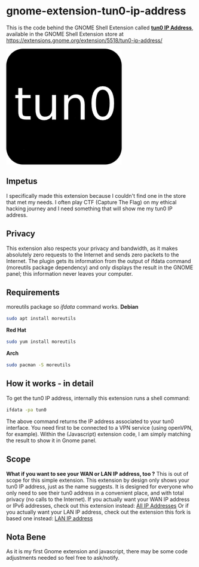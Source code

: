 # gnome-extension-tun0-ip-address
This is the code behind the GNOME Shell Extension called [**tun0 IP Address**](https://extensions.gnome.org/extension/5518/tun0-ip-address/), available in the GNOME Shell Extension store at https://extensions.gnome.org/extension/5518/tun0-ip-address/

![icon showing 192.168.](icon.png)

## Impetus
I specifically made this extension because I couldn't find one in the store that met my needs. I often play CTF (Capture The Flag) on my ethical hacking journey and I need something that will show me my tun0 IP address.

## Privacy
This extension also respects your privacy and bandwidth, as it makes absolutely zero requests to the Internet and sends zero packets to the Internet. The plugin gets its information from the output of ifdata command (moreutils package dependency) and only displays the result in the GNOME panel; this information never leaves your computer.

## Requirements
moreutils package so *ifdata* command works.
**Debian**
```sh
sudo apt install moreutils
```

**Red Hat**
```sh
sudo yum install moreutils
```

**Arch**
```sh
sudo pacman -S moreutils
```

## How it works - in detail
To get the tun0 IP address, internally this extension runs a shell command:
```sh
ifdata -pa tun0
```
The above command returns the IP address associated to your tun0 interface. You need first to be connected to a VPN service (using openVPN, for example).
Within the (Javascript) extension code, I am simply matching the result to show it in Gnome panel.

## Scope
**What if you want to see your WAN or LAN IP address, too ?** This is out of scope for this simple extension. This extension by design only shows your tun0 IP address, just as the name suggests. It is designed for everyone who only need to see their tun0 address in a convenient place, and with total privacy (no calls to the Internet).
If you actually want your WAN IP address or IPv6 addresses, check out this extension instead: [All IP Addresses](https://extensions.gnome.org/extension/3994/all-ip-addresses/)
Or if you actually want your LAN IP address, check out the extension this fork is based one instead: [LAN IP address](https://extensions.gnome.org/extension/1762/lan-ip-address/)

## Nota Bene
As it is my first Gnome extension and javascript, there may be some code adjustments needed so feel free to ask/notify.
